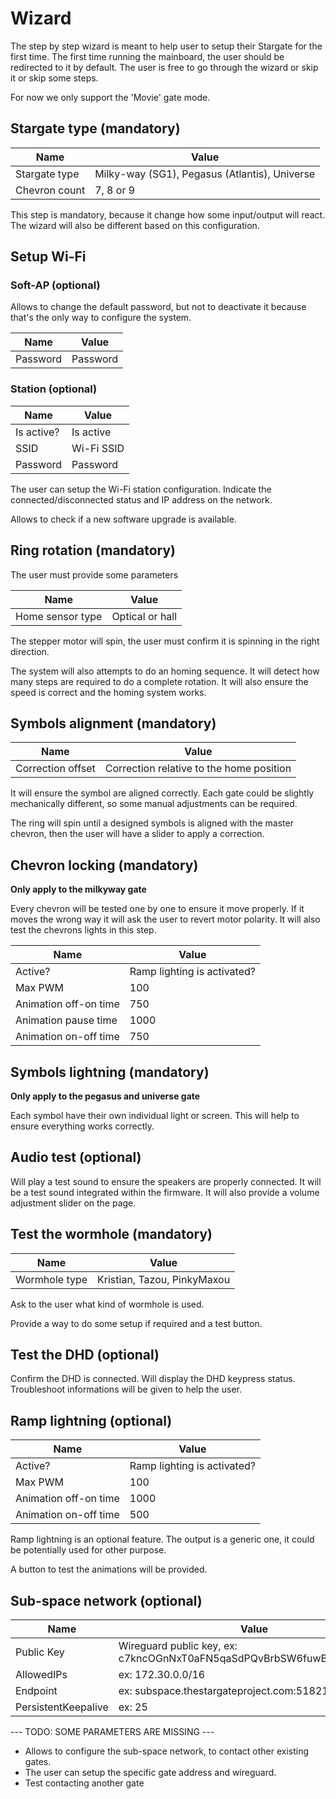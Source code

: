# Wizard

The step by step wizard is meant to help user to setup their Stargate for the first time.
The first time running the mainboard, the user should be redirected to it by default.
The user is free to go through the wizard or skip it or skip some steps.

For now we only support the 'Movie' gate mode.

## Stargate type (mandatory)

| Name | Value |
|---|---|
| Stargate type | Milky-way (SG1), Pegasus (Atlantis), Universe |
| Chevron count | 7, 8 or 9 |

This step is mandatory, because it change how some input/output will react.
The wizard will also be different based on this configuration.

## Setup Wi-Fi

### Soft-AP (optional)

Allows to change the default password, but not to deactivate it because that's the only way to configure the system.

| Name | Value |
|---|---|
| Password | Password |

### Station (optional)

| Name | Value |
|---|---|
| Is active? | Is active |
| SSID | Wi-Fi SSID |
| Password | Password |

The user can setup the Wi-Fi station configuration.
Indicate the connected/disconnected status and IP address on the network.

Allows to check if a new software upgrade is available.

## Ring rotation (mandatory)

The user must provide some parameters

| Name | Value |
|---|---|
| Home sensor type | Optical or hall |

The stepper motor will spin, the user must confirm it is spinning in the right direction.

The system will also attempts to do an homing sequence. It will detect how many steps are required to do a complete rotation. It will also ensure the speed is correct and the homing system works.

## Symbols alignment (mandatory)

| Name | Value |
|---|---|
| Correction offset | Correction relative to the home position |

It will ensure the symbol are aligned correctly. Each gate could be slightly mechanically different, so some manual adjustments can be required.

The ring will spin until a designed symbols is aligned with the master chevron, then the user will have a slider to apply a correction.

## Chevron locking (mandatory)

**Only apply to the milkyway gate**

Every chevron will be tested one by one to ensure it move properly. If it moves the wrong way it will ask the user to revert motor polarity.
It will also test the chevrons lights in this step.

| Name | Value |
|---|---|
| Active? | Ramp lighting is activated? |
| Max PWM | 100 |
| Animation off-on time | 750 |
| Animation pause time  | 1000 |
| Animation on-off time | 750 |

## Symbols lightning (mandatory)

**Only apply to the pegasus and universe gate**

Each symbol have their own individual light or screen. This will help to ensure everything works correctly.

## Audio test (optional)

Will play a test sound to ensure the speakers are properly connected. It will be a test sound integrated within the firmware.
It will also provide a volume adjustment slider on the page.

## Test the wormhole (mandatory)

| Name | Value |
|---|---|
| Wormhole type | Kristian, Tazou, PinkyMaxou |

Ask to the user what kind of wormhole is used.

Provide a way to do some setup if required and a test button.

## Test the DHD (optional)

Confirm the DHD is connected.
Will display the DHD keypress status.
Troubleshoot informations will be given to help the user.

## Ramp lightning (optional)

| Name | Value |
|---|---|
| Active? | Ramp lighting is activated? |
| Max PWM | 100 |
| Animation off-on time | 1000 |
| Animation on-off time | 500 |

Ramp lightning is an optional feature.
The output is a generic one, it could be potentially used for other purpose.

A button to test the animations will be provided.

## Sub-space network (optional)

| Name | Value |
|---|---|
| Public Key | Wireguard public key, ex: c7kncOGnNxT0aFN5qaSdPQvBrbSW6fuwBgcjL5U9rz8= |
| AllowedIPs | ex: 172.30.0.0/16 |
| Endpoint | ex: subspace.thestargateproject.com:51821 |
| PersistentKeepalive | ex: 25 |


--- TODO: SOME PARAMETERS ARE MISSING ---

- Allows to configure the sub-space network, to contact other existing gates.
- The user can setup the specific gate address and wireguard.
- Test contacting another gate

